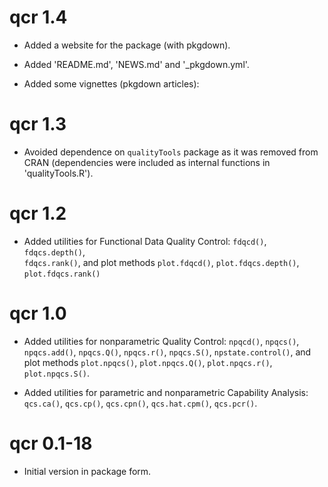 # qcr 1.4

* Added a website for the package (with pkgdown).
 
* Added 'README.md', 'NEWS.md' and '_pkgdown.yml'.
 
* Added some vignettes (pkgdown articles): 


# qcr 1.3

* Avoided dependence on `qualityTools` package as it was removed from CRAN 
  (dependencies were included as internal functions in 'qualityTools.R').


# qcr 1.2

* Added utilities for Functional Data Quality Control: `fdqcd()`, `fdqcs.depth()`,     
  `fdqcs.rank()`, and plot methods `plot.fdqcd()`, `plot.fdqcs.depth()`, 
  `plot.fdqcs.rank()`
	

# qcr 1.0

* Added utilities for nonparametric Quality Control: `npqcd()`, `npqcs()`,
  `npqcs.add()`, `npqcs.Q()`, `npqcs.r()`, `npqcs.S()`, `npstate.control()`, and
  plot methods `plot.npqcs()`, `plot.npqcs.Q()`, `plot.npqcs.r()`, `plot.npqcs.S()`.
  
* Added utilities for parametric and nonparametric Capability Analysis: `qcs.ca()`,
  `qcs.cp()`, `qcs.cpn()`, `qcs.hat.cpm()`, `qcs.pcr()`.	


# qcr 0.1-18 

* Initial version in package form.